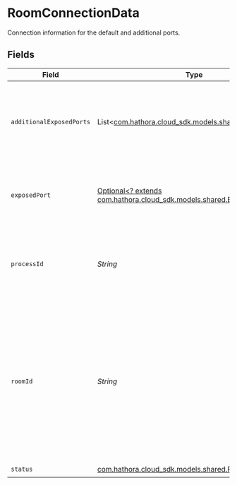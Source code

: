 # RoomConnectionData

Connection information for the default and additional ports.


## Fields

| Field                                                                                                                                                                             | Type                                                                                                                                                                              | Required                                                                                                                                                                          | Description                                                                                                                                                                       | Example                                                                                                                                                                           |
| --------------------------------------------------------------------------------------------------------------------------------------------------------------------------------- | --------------------------------------------------------------------------------------------------------------------------------------------------------------------------------- | --------------------------------------------------------------------------------------------------------------------------------------------------------------------------------- | --------------------------------------------------------------------------------------------------------------------------------------------------------------------------------- | --------------------------------------------------------------------------------------------------------------------------------------------------------------------------------- |
| `additionalExposedPorts`                                                                                                                                                          | List<[com.hathora.cloud_sdk.models.shared.ExposedPort](../../models/shared/ExposedPort.md)>                                                                                       | :heavy_check_mark:                                                                                                                                                                | N/A                                                                                                                                                                               | [<br/>{<br/>"host": "1.proxy.hathora.dev",<br/>"name": "debug",<br/>"port": 72941,<br/>"transportType": "tcp"<br/>}<br/>]                                                         |
| `exposedPort`                                                                                                                                                                     | [Optional<? extends com.hathora.cloud_sdk.models.shared.ExposedPort>](../../models/shared/ExposedPort.md)                                                                         | :heavy_minus_sign:                                                                                                                                                                | Connection details for an active process.                                                                                                                                         | {<br/>"host": "1.proxy.hathora.dev",<br/>"name": "default",<br/>"port": 34567,<br/>"transportType": "tcp"<br/>}                                                                   |
| `processId`                                                                                                                                                                       | *String*                                                                                                                                                                          | :heavy_check_mark:                                                                                                                                                                | System generated unique identifier to a runtime instance of your game server.                                                                                                     | cbfcddd2-0006-43ae-996c-995fff7bed2e                                                                                                                                              |
| `roomId`                                                                                                                                                                          | *String*                                                                                                                                                                          | :heavy_check_mark:                                                                                                                                                                | Unique identifier to a game session or match. Use the default system generated ID or overwrite it with your own.<br/>Note: error will be returned if `roomId` is not globally unique. | 2swovpy1fnunu                                                                                                                                                                     |
| `status`                                                                                                                                                                          | [com.hathora.cloud_sdk.models.shared.RoomReadyStatus](../../models/shared/RoomReadyStatus.md)                                                                                     | :heavy_check_mark:                                                                                                                                                                | N/A                                                                                                                                                                               |                                                                                                                                                                                   |